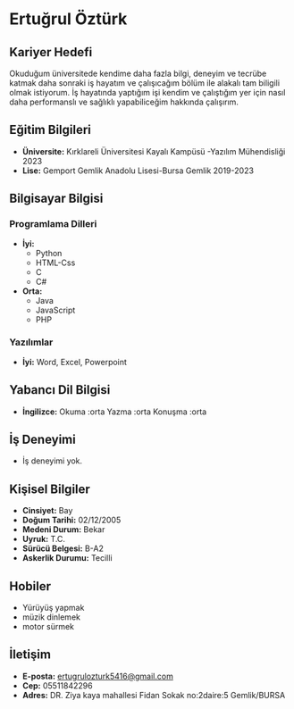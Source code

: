 # Ertuğrul Öztürk

## Kariyer Hedefi

Okuduğum üniversitede kendime daha fazla bilgi, deneyim ve tecrübe katmak daha sonraki iş hayatım ve çalışıcağım bölüm ile alakalı tam biligili olmak istiyorum.
İş hayatında yaptığım işi kendim ve çalıştığım yer için nasıl daha performanslı ve sağlıklı yapabiliceğim hakkında çalışırım.

## Eğitim Bilgileri

* **Üniversite:** Kırklareli Üniversitesi Kayalı Kampüsü -Yazılım Mühendisliği 2023
* **Lise:** Gemport Gemlik Anadolu Lisesi-Bursa Gemlik 2019-2023

## Bilgisayar Bilgisi

### Programlama Dilleri

* **İyi:**
    * Python
    * HTML-Css
    * C
    * C#
* **Orta:**
    * Java
    * JavaScript
    * PHP

### Yazılımlar

* **İyi:** Word, Excel, Powerpoint

## Yabancı Dil Bilgisi

* **İngilizce:** Okuma :orta Yazma :orta Konuşma :orta

## İş Deneyimi

* İş deneyimi yok.

## Kişisel Bilgiler

* **Cinsiyet:** Bay
* **Doğum Tarihi:** 02/12/2005
* **Medeni Durum:** Bekar
* **Uyruk:** T.C.
* **Sürücü Belgesi:** B-A2
* **Askerlik Durumu:** Tecilli

## Hobiler

* Yürüyüş yapmak
* müzik dinlemek
* motor sürmek

## İletişim

* **E-posta:** ertugrulozturk5416@gmail.com
* **Cep:** 05511842296
* **Adres:** DR. Ziya kaya mahallesi Fidan Sokak no:2daire:5 Gemlik/BURSA
